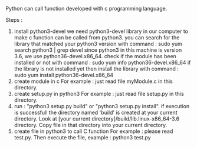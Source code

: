 Python can call function developed with c programming language.

Steps :
1. install python3-devel
   we need python3-devel library in our computer to make c function can be called from python3.
   you can search for the library that matched your python3 version with
   command : sudo yum search python3 | grep devel
   since python3 in this machine is version 3.6, we use python36-devel.x86_64.
   check if the module has been installed or not with command :
   sudo yum info python36-devel.x86_64
   if the library is not installed yet then install the library with command :
   sudo yum install python36-devel.x86_64
2. create module in c
   For example : just read file myModule.c in this directory.
3. create setup.py in python3
   For example : just read file setup.py in this directory.
4. run : "python3 setup.py build" or "python3 setup.py install".
   if execution is successfull the directory named 'build' is created at
   your current directory.
   Look at [your current directory]/build/lib.linux-x86_64-3.6 directory.
   Copy file in that directory into your current directory.
5. create file in python3 to call C function
   For example : please read test.py.
   Then execute the file, example : python3 test.py
